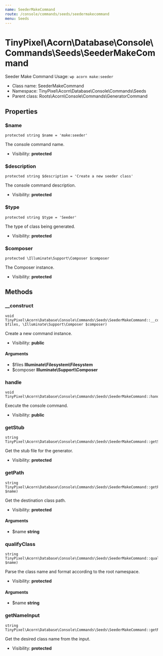 ```yaml
---
name: SeederMakeCommand
route: /console/commands/seeds/seedermakecommand
menu: Seeds
---
```



TinyPixel\Acorn\Database\Console\Commands\Seeds\SeederMakeCommand
===============

 Seeder Make Command 
 Usage: `wp acorn make:seeder` 
* Class name: SeederMakeCommand
* Namespace: TinyPixel\Acorn\Database\Console\Commands\Seeds
* Parent class: Roots\Acorn\Console\Commands\GeneratorCommand





Properties
----------


### $name

    protected string $name = 'make:seeder'

The console command name.



* Visibility: **protected**


### $description

    protected string $description = 'Create a new seeder class'

The console command description.



* Visibility: **protected**


### $type

    protected string $type = 'Seeder'

The type of class being generated.



* Visibility: **protected**


### $composer

    protected \Illuminate\Support\Composer $composer

The Composer instance.



* Visibility: **protected**


Methods
-------


### __construct

    void TinyPixel\Acorn\Database\Console\Commands\Seeds\SeederMakeCommand::__construct(\Illuminate\Filesystem\Filesystem $files, \Illuminate\Support\Composer $composer)

Create a new command instance.



* Visibility: **public**


#### Arguments
* $files **Illuminate\Filesystem\Filesystem**
* $composer **Illuminate\Support\Composer**



### handle

    void TinyPixel\Acorn\Database\Console\Commands\Seeds\SeederMakeCommand::handle()

Execute the console command.



* Visibility: **public**




### getStub

    string TinyPixel\Acorn\Database\Console\Commands\Seeds\SeederMakeCommand::getStub()

Get the stub file for the generator.



* Visibility: **protected**




### getPath

    string TinyPixel\Acorn\Database\Console\Commands\Seeds\SeederMakeCommand::getPath(string $name)

Get the destination class path.



* Visibility: **protected**


#### Arguments
* $name **string**



### qualifyClass

    string TinyPixel\Acorn\Database\Console\Commands\Seeds\SeederMakeCommand::qualifyClass(string $name)

Parse the class name and format according to the root namespace.



* Visibility: **protected**


#### Arguments
* $name **string**



### getNameInput

    string TinyPixel\Acorn\Database\Console\Commands\Seeds\SeederMakeCommand::getNameInput()

Get the desired class name from the input.



* Visibility: **protected**



